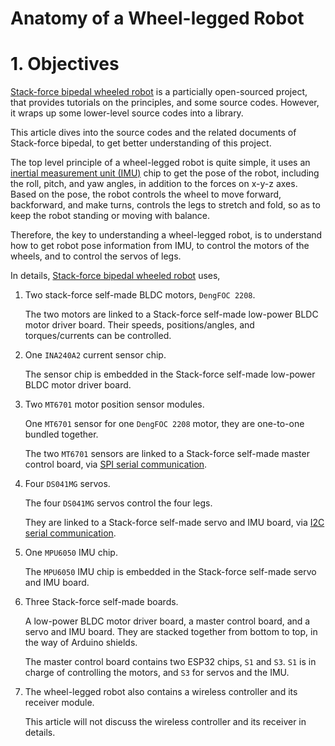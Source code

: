 # Anatomy of a Wheel-legged Robot

# 1. Objectives

[Stack-force bipedal wheeled robot](https://gitee.com/StackForce/bipedal_wheeled_robot) is a particially open-sourced project, 
that provides tutorials on the principles, and some source codes. However, it wraps up some lower-level source codes into a library. 

This article dives into the source codes and the related documents of Stack-force bipedal, to get better understanding of this project. 

The top level principle of a wheel-legged robot is quite simple, it uses an [inertial measurement unit (IMU)](https://en.wikipedia.org/wiki/Inertial_measurement_unit) chip 
to get the pose of the robot, including the roll, pitch, and yaw angles, in addition to the forces on x-y-z axes. 
Based on the pose, the robot controls the wheel to move forward, backforward, and make turns, 
controls the legs to stretch and fold, so as to keep the robot standing or moving with balance. 

Therefore, the key to understanding a wheel-legged robot, is to understand how to get robot pose information from IMU, 
to control the motors of the wheels, and to control the servos of legs. 

In details, [Stack-force bipedal wheeled robot](https://gitee.com/StackForce/bipedal_wheeled_robot) uses,

1. Two stack-force self-made BLDC motors, `DengFOC 2208`.

   The two motors are linked to a Stack-force self-made low-power BLDC motor driver board. 
    Their speeds, positions/angles, and torques/currents can be controlled.

2. One `INA240A2` current sensor chip.

   The sensor chip is embedded in the Stack-force self-made low-power BLDC motor driver board. 

3. Two `MT6701` motor position sensor modules.

   One `MT6701` sensor for one `DengFOC 2208` motor, they are one-to-one bundled together.

   The two `MT6701` sensors are linked to a Stack-force self-made master control board,
   via [SPI serial communication](https://en.wikipedia.org/wiki/Serial_Peripheral_Interface).

4. Four `DS041MG` servos.

   The four `DS041MG` servos control the four legs.

   They are linked to a Stack-force self-made servo and IMU board, via [I2C serial communication](https://en.wikipedia.org/wiki/I%C2%B2C).

5. One `MPU6050` IMU chip.

   The `MPU6050` IMU chip is embedded in the Stack-force self-made servo and IMU board.

6. Three Stack-force self-made boards.

   A low-power BLDC motor driver board, a master control board, and a servo and IMU board.
   They are stacked together from bottom to top, in the way of Arduino shields.

   The master control board contains two ESP32 chips, `S1` and `S3`.
   `S1` is in charge of controlling the motors, and `S3` for servos and the IMU. 

7. The wheel-legged robot also contains a wireless controller and its receiver module.

   This article will not discuss the wireless controller and its receiver in details.



   
